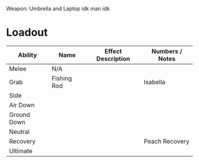 Weapon: Umbrella and Laptop
idk man idk
# Loadout

| Ability     | Name        | Effect Description | Numbers / Notes |
| ----------- | ----------- | ------------------ | --------------- |
| Melee       | N/A         |                    |                 |
| Grab        | Fishing Rod |                    | Isabella        |
| Side        |             |                    |                 |
| Air Down    |             |                    |                 |
| Ground Down |             |                    |                 |
| Neutral     |             |                    |                 |
| Recovery    |             |                    | Peach Recovery  |
| Ultimate    |             |                    |                 |
